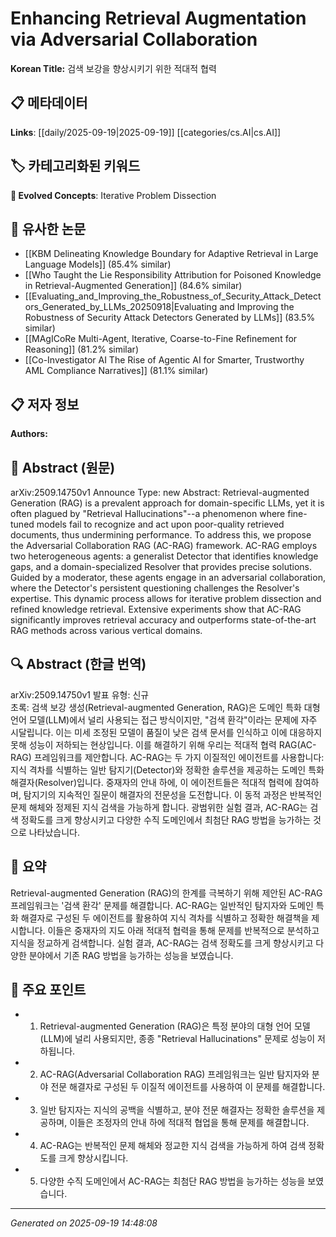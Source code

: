 
# Enhancing Retrieval Augmentation via Adversarial Collaboration

**Korean Title:** 검색 보강을 향상시키기 위한 적대적 협력

## 📋 메타데이터

**Links**: [[daily/2025-09-19|2025-09-19]] [[categories/cs.AI|cs.AI]]

## 🏷️ 카테고리화된 키워드
**🚀 Evolved Concepts**: Iterative Problem Dissection

## 🔗 유사한 논문
- [[KBM Delineating Knowledge Boundary for Adaptive Retrieval in Large Language Models]] (85.4% similar)
- [[Who Taught the Lie Responsibility Attribution for Poisoned Knowledge in Retrieval-Augmented Generation]] (84.6% similar)
- [[Evaluating_and_Improving_the_Robustness_of_Security_Attack_Detectors_Generated_by_LLMs_20250918|Evaluating and Improving the Robustness of Security Attack Detectors Generated by LLMs]] (83.5% similar)
- [[MAgICoRe Multi-Agent, Iterative, Coarse-to-Fine Refinement for Reasoning]] (81.2% similar)
- [[Co-Investigator AI The Rise of Agentic AI for Smarter, Trustworthy AML Compliance Narratives]] (81.1% similar)

## 📋 저자 정보

**Authors:** 

## 📄 Abstract (원문)

arXiv:2509.14750v1 Announce Type: new 
Abstract: Retrieval-augmented Generation (RAG) is a prevalent approach for domain-specific LLMs, yet it is often plagued by "Retrieval Hallucinations"--a phenomenon where fine-tuned models fail to recognize and act upon poor-quality retrieved documents, thus undermining performance. To address this, we propose the Adversarial Collaboration RAG (AC-RAG) framework. AC-RAG employs two heterogeneous agents: a generalist Detector that identifies knowledge gaps, and a domain-specialized Resolver that provides precise solutions. Guided by a moderator, these agents engage in an adversarial collaboration, where the Detector's persistent questioning challenges the Resolver's expertise. This dynamic process allows for iterative problem dissection and refined knowledge retrieval. Extensive experiments show that AC-RAG significantly improves retrieval accuracy and outperforms state-of-the-art RAG methods across various vertical domains.

## 🔍 Abstract (한글 번역)

arXiv:2509.14750v1 발표 유형: 신규  
초록: 검색 보강 생성(Retrieval-augmented Generation, RAG)은 도메인 특화 대형 언어 모델(LLM)에서 널리 사용되는 접근 방식이지만, "검색 환각"이라는 문제에 자주 시달립니다. 이는 미세 조정된 모델이 품질이 낮은 검색 문서를 인식하고 이에 대응하지 못해 성능이 저하되는 현상입니다. 이를 해결하기 위해 우리는 적대적 협력 RAG(AC-RAG) 프레임워크를 제안합니다. AC-RAG는 두 가지 이질적인 에이전트를 사용합니다: 지식 격차를 식별하는 일반 탐지기(Detector)와 정확한 솔루션을 제공하는 도메인 특화 해결자(Resolver)입니다. 중재자의 안내 하에, 이 에이전트들은 적대적 협력에 참여하며, 탐지기의 지속적인 질문이 해결자의 전문성을 도전합니다. 이 동적 과정은 반복적인 문제 해체와 정제된 지식 검색을 가능하게 합니다. 광범위한 실험 결과, AC-RAG는 검색 정확도를 크게 향상시키고 다양한 수직 도메인에서 최첨단 RAG 방법을 능가하는 것으로 나타났습니다.

## 📝 요약

Retrieval-augmented Generation (RAG)의 한계를 극복하기 위해 제안된 AC-RAG 프레임워크는 '검색 환각' 문제를 해결합니다. AC-RAG는 일반적인 탐지자와 도메인 특화 해결자로 구성된 두 에이전트를 활용하여 지식 격차를 식별하고 정확한 해결책을 제시합니다. 이들은 중재자의 지도 아래 적대적 협력을 통해 문제를 반복적으로 분석하고 지식을 정교하게 검색합니다. 실험 결과, AC-RAG는 검색 정확도를 크게 향상시키고 다양한 분야에서 기존 RAG 방법을 능가하는 성능을 보였습니다.

## 🎯 주요 포인트

- 1. Retrieval-augmented Generation (RAG)은 특정 분야의 대형 언어 모델(LLM)에 널리 사용되지만, 종종 "Retrieval Hallucinations" 문제로 성능이 저하됩니다.

- 2. AC-RAG(Adversarial Collaboration RAG) 프레임워크는 일반 탐지자와 분야 전문 해결자로 구성된 두 이질적 에이전트를 사용하여 이 문제를 해결합니다.

- 3. 일반 탐지자는 지식의 공백을 식별하고, 분야 전문 해결자는 정확한 솔루션을 제공하며, 이들은 조정자의 안내 하에 적대적 협업을 통해 문제를 해결합니다.

- 4. AC-RAG는 반복적인 문제 해체와 정교한 지식 검색을 가능하게 하여 검색 정확도를 크게 향상시킵니다.

- 5. 다양한 수직 도메인에서 AC-RAG는 최첨단 RAG 방법을 능가하는 성능을 보였습니다.

---

*Generated on 2025-09-19 14:48:08*